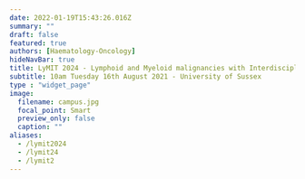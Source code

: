 ```yaml
---
date: 2022-01-19T15:43:26.016Z
summary: ""
draft: false
featured: true
authors: [Haematology-Oncology]
hideNavBar: true
title: LyMIT 2024 - Lymphoid and Myeloid malignancies with Interdisciplinary Techniques.
subtitle: 10am Tuesday 16th August 2021 - University of Sussex
type : "widget_page"
image:
  filename: campus.jpg
  focal_point: Smart
  preview_only: false
  caption: ""
aliases:
  - /lymit2024
  - /lymit24
  - /lymit2
---
```

